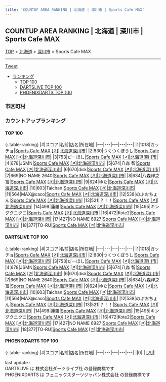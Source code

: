 ```yaml
---
title: 'COUNTUP AREA RANKING | 北海道 | 深川市 | Sports Cafe MAX'
---
```

## COUNTUP AREA RANKING | 北海道 | 深川市 | Sports Cafe MAX

[TOP](/darts/rank/) > [北海道](/darts/rank/北海道/) > [深川市](/darts/rank/北海道/深川市/) > Sports Cafe MAX

___

<a href="https://twitter.com/share?ref_src=twsrc%5Etfw" data-text="COUNTUP AREA RANKING | 北海道深川市Sports Cafe MAX" class="twitter-share-button" data-hashtags="DARTSLIVE,PHOENIXDARTS,darts,ダーツ" data-show-count="false">Tweet</a>

* [ランキング](#カウントアップランキング)
    * [TOP 100](#top-100)
    * [DARTSLIVE TOP 100](#dartslive-top-100)
    * [PHOENIXDARTS TOP 100](#phoenixdarts-top-100)

### 市区町村

<ul>

</ul>

### カウントアップランキング

#### TOP 100



{:.table-ranking}
|#|スコア|名前|店名|所在地|
|---|---|---|---|---|
|1|1018|<span class="rank-name-dl">ガッチョ</span>|<a href="/darts/rank/shops/353cc0e67f4d52ef0d9b047a20a7ba1e.html">Sports Cafe MAX</a> <a href="https://search.dartslive.com/jp/shop/353cc0e67f4d52ef0d9b047a20a7ba1e">[↗]</a>|<a href="/darts/rank/北海道/深川市">北海道深川市</a>|
|2|830|<span class="rank-name-dl">つくつくぼうし</span>|<a href="/darts/rank/shops/353cc0e67f4d52ef0d9b047a20a7ba1e.html">Sports Cafe MAX</a> <a href="https://search.dartslive.com/jp/shop/353cc0e67f4d52ef0d9b047a20a7ba1e">[↗]</a>|<a href="/darts/rank/北海道/深川市">北海道深川市</a>|
|3|753|<span class="rank-name-dl">だーほし</span>|<a href="/darts/rank/shops/353cc0e67f4d52ef0d9b047a20a7ba1e.html">Sports Cafe MAX</a> <a href="https://search.dartslive.com/jp/shop/353cc0e67f4d52ef0d9b047a20a7ba1e">[↗]</a>|<a href="/darts/rank/北海道/深川市">北海道深川市</a>|
|4|678|<span class="rank-name-dl">JSMN</span>|<a href="/darts/rank/shops/353cc0e67f4d52ef0d9b047a20a7ba1e.html">Sports Cafe MAX</a> <a href="https://search.dartslive.com/jp/shop/353cc0e67f4d52ef0d9b047a20a7ba1e">[↗]</a>|<a href="/darts/rank/北海道/深川市">北海道深川市</a>|
|5|674|<span class="rank-name-dl">八森 智</span>|<a href="/darts/rank/shops/353cc0e67f4d52ef0d9b047a20a7ba1e.html">Sports Cafe MAX</a> <a href="https://search.dartslive.com/jp/shop/353cc0e67f4d52ef0d9b047a20a7ba1e">[↗]</a>|<a href="/darts/rank/北海道/深川市">北海道深川市</a>|
|6|670|<span class="rank-name-dl">disk</span>|<a href="/darts/rank/shops/353cc0e67f4d52ef0d9b047a20a7ba1e.html">Sports Cafe MAX</a> <a href="https://search.dartslive.com/jp/shop/353cc0e67f4d52ef0d9b047a20a7ba1e">[↗]</a>|<a href="/darts/rank/北海道/深川市">北海道深川市</a>|
|7|669|<span class="rank-name-dl">NO NAME 2640</span>|<a href="/darts/rank/shops/353cc0e67f4d52ef0d9b047a20a7ba1e.html">Sports Cafe MAX</a> <a href="https://search.dartslive.com/jp/shop/353cc0e67f4d52ef0d9b047a20a7ba1e">[↗]</a>|<a href="/darts/rank/北海道/深川市">北海道深川市</a>|
|8|634|<span class="rank-name-dl">八森梓之富</span>|<a href="/darts/rank/shops/353cc0e67f4d52ef0d9b047a20a7ba1e.html">Sports Cafe MAX</a> <a href="https://search.dartslive.com/jp/shop/353cc0e67f4d52ef0d9b047a20a7ba1e">[↗]</a>|<a href="/darts/rank/北海道/深川市">北海道深川市</a>|
|9|624|<span class="rank-name-dl">ゆた</span>|<a href="/darts/rank/shops/353cc0e67f4d52ef0d9b047a20a7ba1e.html">Sports Cafe MAX</a> <a href="https://search.dartslive.com/jp/shop/353cc0e67f4d52ef0d9b047a20a7ba1e">[↗]</a>|<a href="/darts/rank/北海道/深川市">北海道深川市</a>|
|10|603|<span class="rank-name-dl">Taichan</span>|<a href="/darts/rank/shops/353cc0e67f4d52ef0d9b047a20a7ba1e.html">Sports Cafe MAX</a> <a href="https://search.dartslive.com/jp/shop/353cc0e67f4d52ef0d9b047a20a7ba1e">[↗]</a>|<a href="/darts/rank/北海道/深川市">北海道深川市</a>|
|11|564|<span class="rank-name-dl">MAX@caco</span>|<a href="/darts/rank/shops/353cc0e67f4d52ef0d9b047a20a7ba1e.html">Sports Cafe MAX</a> <a href="https://search.dartslive.com/jp/shop/353cc0e67f4d52ef0d9b047a20a7ba1e">[↗]</a>|<a href="/darts/rank/北海道/深川市">北海道深川市</a>|
|12|538|<span class="rank-name-dl">のぶおちょん</span>|<a href="/darts/rank/shops/353cc0e67f4d52ef0d9b047a20a7ba1e.html">Sports Cafe MAX</a> <a href="https://search.dartslive.com/jp/shop/353cc0e67f4d52ef0d9b047a20a7ba1e">[↗]</a>|<a href="/darts/rank/北海道/深川市">北海道深川市</a>|
|13|521|<span class="rank-name-dl">？！！</span>|<a href="/darts/rank/shops/353cc0e67f4d52ef0d9b047a20a7ba1e.html">Sports Cafe MAX</a> <a href="https://search.dartslive.com/jp/shop/353cc0e67f4d52ef0d9b047a20a7ba1e">[↗]</a>|<a href="/darts/rank/北海道/深川市">北海道深川市</a>|
|14|498|<span class="rank-name-dl">蓮羅</span>|<a href="/darts/rank/shops/353cc0e67f4d52ef0d9b047a20a7ba1e.html">Sports Cafe MAX</a> <a href="https://search.dartslive.com/jp/shop/353cc0e67f4d52ef0d9b047a20a7ba1e">[↗]</a>|<a href="/darts/rank/北海道/深川市">北海道深川市</a>|
|15|495|<span class="rank-name-dl">キングクニクニ</span>|<a href="/darts/rank/shops/353cc0e67f4d52ef0d9b047a20a7ba1e.html">Sports Cafe MAX</a> <a href="https://search.dartslive.com/jp/shop/353cc0e67f4d52ef0d9b047a20a7ba1e">[↗]</a>|<a href="/darts/rank/北海道/深川市">北海道深川市</a>|
|16|472|<span class="rank-name-dl">Kote2</span>|<a href="/darts/rank/shops/353cc0e67f4d52ef0d9b047a20a7ba1e.html">Sports Cafe MAX</a> <a href="https://search.dartslive.com/jp/shop/353cc0e67f4d52ef0d9b047a20a7ba1e">[↗]</a>|<a href="/darts/rank/北海道/深川市">北海道深川市</a>|
|17|427|<span class="rank-name-dl">NO NAME 6927</span>|<a href="/darts/rank/shops/353cc0e67f4d52ef0d9b047a20a7ba1e.html">Sports Cafe MAX</a> <a href="https://search.dartslive.com/jp/shop/353cc0e67f4d52ef0d9b047a20a7ba1e">[↗]</a>|<a href="/darts/rank/北海道/深川市">北海道深川市</a>|
|18|377|<span class="rank-name-dl">TO-RU</span>|<a href="/darts/rank/shops/353cc0e67f4d52ef0d9b047a20a7ba1e.html">Sports Cafe MAX</a> <a href="https://search.dartslive.com/jp/shop/353cc0e67f4d52ef0d9b047a20a7ba1e">[↗]</a>|<a href="/darts/rank/北海道/深川市">北海道深川市</a>|


#### DARTSLIVE TOP 100



{:.table-ranking}
|#|スコア|名前|店名|所在地|
|---|---|---|---|---|
|1|1018|<span class="rank-name-dl">ガッチョ</span>|<a href="/darts/rank/shops/353cc0e67f4d52ef0d9b047a20a7ba1e.html">Sports Cafe MAX</a> <a href="https://search.dartslive.com/jp/shop/353cc0e67f4d52ef0d9b047a20a7ba1e">[↗]</a>|<a href="/darts/rank/北海道/深川市">北海道深川市</a>|
|2|830|<span class="rank-name-dl">つくつくぼうし</span>|<a href="/darts/rank/shops/353cc0e67f4d52ef0d9b047a20a7ba1e.html">Sports Cafe MAX</a> <a href="https://search.dartslive.com/jp/shop/353cc0e67f4d52ef0d9b047a20a7ba1e">[↗]</a>|<a href="/darts/rank/北海道/深川市">北海道深川市</a>|
|3|753|<span class="rank-name-dl">だーほし</span>|<a href="/darts/rank/shops/353cc0e67f4d52ef0d9b047a20a7ba1e.html">Sports Cafe MAX</a> <a href="https://search.dartslive.com/jp/shop/353cc0e67f4d52ef0d9b047a20a7ba1e">[↗]</a>|<a href="/darts/rank/北海道/深川市">北海道深川市</a>|
|4|678|<span class="rank-name-dl">JSMN</span>|<a href="/darts/rank/shops/353cc0e67f4d52ef0d9b047a20a7ba1e.html">Sports Cafe MAX</a> <a href="https://search.dartslive.com/jp/shop/353cc0e67f4d52ef0d9b047a20a7ba1e">[↗]</a>|<a href="/darts/rank/北海道/深川市">北海道深川市</a>|
|5|674|<span class="rank-name-dl">八森 智</span>|<a href="/darts/rank/shops/353cc0e67f4d52ef0d9b047a20a7ba1e.html">Sports Cafe MAX</a> <a href="https://search.dartslive.com/jp/shop/353cc0e67f4d52ef0d9b047a20a7ba1e">[↗]</a>|<a href="/darts/rank/北海道/深川市">北海道深川市</a>|
|6|670|<span class="rank-name-dl">disk</span>|<a href="/darts/rank/shops/353cc0e67f4d52ef0d9b047a20a7ba1e.html">Sports Cafe MAX</a> <a href="https://search.dartslive.com/jp/shop/353cc0e67f4d52ef0d9b047a20a7ba1e">[↗]</a>|<a href="/darts/rank/北海道/深川市">北海道深川市</a>|
|7|669|<span class="rank-name-dl">NO NAME 2640</span>|<a href="/darts/rank/shops/353cc0e67f4d52ef0d9b047a20a7ba1e.html">Sports Cafe MAX</a> <a href="https://search.dartslive.com/jp/shop/353cc0e67f4d52ef0d9b047a20a7ba1e">[↗]</a>|<a href="/darts/rank/北海道/深川市">北海道深川市</a>|
|8|634|<span class="rank-name-dl">八森梓之富</span>|<a href="/darts/rank/shops/353cc0e67f4d52ef0d9b047a20a7ba1e.html">Sports Cafe MAX</a> <a href="https://search.dartslive.com/jp/shop/353cc0e67f4d52ef0d9b047a20a7ba1e">[↗]</a>|<a href="/darts/rank/北海道/深川市">北海道深川市</a>|
|9|624|<span class="rank-name-dl">ゆた</span>|<a href="/darts/rank/shops/353cc0e67f4d52ef0d9b047a20a7ba1e.html">Sports Cafe MAX</a> <a href="https://search.dartslive.com/jp/shop/353cc0e67f4d52ef0d9b047a20a7ba1e">[↗]</a>|<a href="/darts/rank/北海道/深川市">北海道深川市</a>|
|10|603|<span class="rank-name-dl">Taichan</span>|<a href="/darts/rank/shops/353cc0e67f4d52ef0d9b047a20a7ba1e.html">Sports Cafe MAX</a> <a href="https://search.dartslive.com/jp/shop/353cc0e67f4d52ef0d9b047a20a7ba1e">[↗]</a>|<a href="/darts/rank/北海道/深川市">北海道深川市</a>|
|11|564|<span class="rank-name-dl">MAX@caco</span>|<a href="/darts/rank/shops/353cc0e67f4d52ef0d9b047a20a7ba1e.html">Sports Cafe MAX</a> <a href="https://search.dartslive.com/jp/shop/353cc0e67f4d52ef0d9b047a20a7ba1e">[↗]</a>|<a href="/darts/rank/北海道/深川市">北海道深川市</a>|
|12|538|<span class="rank-name-dl">のぶおちょん</span>|<a href="/darts/rank/shops/353cc0e67f4d52ef0d9b047a20a7ba1e.html">Sports Cafe MAX</a> <a href="https://search.dartslive.com/jp/shop/353cc0e67f4d52ef0d9b047a20a7ba1e">[↗]</a>|<a href="/darts/rank/北海道/深川市">北海道深川市</a>|
|13|521|<span class="rank-name-dl">？！！</span>|<a href="/darts/rank/shops/353cc0e67f4d52ef0d9b047a20a7ba1e.html">Sports Cafe MAX</a> <a href="https://search.dartslive.com/jp/shop/353cc0e67f4d52ef0d9b047a20a7ba1e">[↗]</a>|<a href="/darts/rank/北海道/深川市">北海道深川市</a>|
|14|498|<span class="rank-name-dl">蓮羅</span>|<a href="/darts/rank/shops/353cc0e67f4d52ef0d9b047a20a7ba1e.html">Sports Cafe MAX</a> <a href="https://search.dartslive.com/jp/shop/353cc0e67f4d52ef0d9b047a20a7ba1e">[↗]</a>|<a href="/darts/rank/北海道/深川市">北海道深川市</a>|
|15|495|<span class="rank-name-dl">キングクニクニ</span>|<a href="/darts/rank/shops/353cc0e67f4d52ef0d9b047a20a7ba1e.html">Sports Cafe MAX</a> <a href="https://search.dartslive.com/jp/shop/353cc0e67f4d52ef0d9b047a20a7ba1e">[↗]</a>|<a href="/darts/rank/北海道/深川市">北海道深川市</a>|
|16|472|<span class="rank-name-dl">Kote2</span>|<a href="/darts/rank/shops/353cc0e67f4d52ef0d9b047a20a7ba1e.html">Sports Cafe MAX</a> <a href="https://search.dartslive.com/jp/shop/353cc0e67f4d52ef0d9b047a20a7ba1e">[↗]</a>|<a href="/darts/rank/北海道/深川市">北海道深川市</a>|
|17|427|<span class="rank-name-dl">NO NAME 6927</span>|<a href="/darts/rank/shops/353cc0e67f4d52ef0d9b047a20a7ba1e.html">Sports Cafe MAX</a> <a href="https://search.dartslive.com/jp/shop/353cc0e67f4d52ef0d9b047a20a7ba1e">[↗]</a>|<a href="/darts/rank/北海道/深川市">北海道深川市</a>|
|18|377|<span class="rank-name-dl">TO-RU</span>|<a href="/darts/rank/shops/353cc0e67f4d52ef0d9b047a20a7ba1e.html">Sports Cafe MAX</a> <a href="https://search.dartslive.com/jp/shop/353cc0e67f4d52ef0d9b047a20a7ba1e">[↗]</a>|<a href="/darts/rank/北海道/深川市">北海道深川市</a>|


#### PHOENIXDARTS TOP 100



{:.table-ranking}
|#|スコア|名前|店名|所在地|
|---|---|---|---|---|
||0|<span class="rank-name-dl"> </span>|<a href="/darts/rank/shops/.html"></a> <a href="">[↗]</a>|<a href="/darts/rank//"></a>|


<div class="footer border-top border-gray-light mt-5 pt-3 text-right text-gray">
    last update : <span style="font-weight: italic" id="foot_last_modified"></span><br />
    DARTSLIVE は 株式会社ダーツライブ社 の登録商標です<br />
    PHOENIXDARTS は フェニックスダーツジャパン株式会社 の登録商標です<br />
</div>

<script src="https://cdnjs.cloudflare.com/ajax/libs/jquery.tablesorter/2.31.3/js/jquery.tablesorter.min.js" integrity="sha512-qzgd5cYSZcosqpzpn7zF2ZId8f/8CHmFKZ8j7mU4OUXTNRd5g+ZHBPsgKEwoqxCtdQvExE5LprwwPAgoicguNg==" crossorigin="anonymous" referrerpolicy="no-referrer"></script>
<link rel="stylesheet" href="https://cdnjs.cloudflare.com/ajax/libs/jquery.tablesorter/2.31.3/css/theme.default.min.css" integrity="sha512-wghhOJkjQX0Lh3NSWvNKeZ0ZpNn+SPVXX1Qyc9OCaogADktxrBiBdKGDoqVUOyhStvMBmJQ8ZdMHiR3wuEq8+w==" crossorigin="anonymous" referrerpolicy="no-referrer" />
<script>
$(function() {
    $(".table-ranking").tablesorter({sortList:[[0, 0]]});
    $("#foot_last_modified").text(formatDate(new Date(document.lastModified), 'yyyy-MM-dd HH:mm:ss'));
});
</script>

<script async src="https://platform.twitter.com/widgets.js" charset="utf-8"></script>
